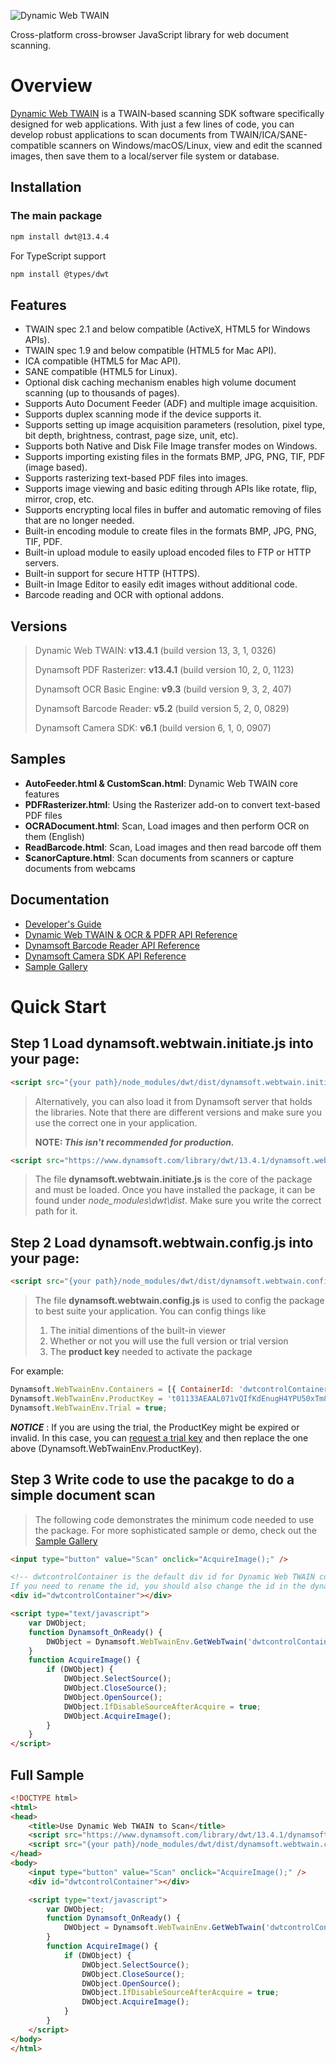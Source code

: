 ![Dynamic Web TWAIN](https://www.dynamsoft.com/assets/img-icon/logo-dwt-white-300x68.png)

Cross-platform cross-browser JavaScript library for web document scanning.


# Overview
[Dynamic Web TWAIN](https://www.dynamsoft.com/Products/WebTWAIN_Overview.aspx) is a TWAIN-based scanning SDK software specifically designed for web applications. With just a few lines of code, you can develop robust applications to scan documents from TWAIN/ICA/SANE-compatible scanners on Windows/macOS/Linux, view and edit the scanned images, then save them to a local/server file system or database.

## Installation
### The main package

```bash
npm install dwt@13.4.4
```

For TypeScript support
```bash
npm install @types/dwt
```
## Features
* TWAIN spec 2.1 and below compatible (ActiveX, HTML5 for Windows APIs).
* TWAIN spec 1.9 and below compatible (HTML5 for Mac API).
* ICA compatible (HTML5 for Mac API).
* SANE compatible (HTML5 for Linux).
* Optional disk caching mechanism enables high volume document scanning (up to thousands of pages).
* Supports Auto Document Feeder (ADF) and multiple image acquisition.
* Supports duplex scanning mode if the device supports it.
* Supports setting up image acquisition parameters (resolution, pixel type, bit depth, brightness, contrast, page size, unit, etc).
* Supports both Native and Disk File Image transfer modes on Windows.
* Supports importing existing files in the formats BMP, JPG, PNG, TIF, PDF (image based).
* Supports rasterizing text-based PDF files into images.
* Supports image viewing and basic editing through APIs like rotate, flip, mirror, crop, etc.
* Supports encrypting local files in buffer and automatic removing of files that are no longer needed.
* Built-in encoding module to create files in the formats BMP, JPG, PNG, TIF, PDF.
* Built-in upload module to easily upload encoded files to FTP or HTTP servers.
* Built-in support for secure HTTP (HTTPS).
* Built-in Image Editor to easily edit images without additional code.
* Barcode reading and OCR with optional addons.

## Versions

>Dynamic Web TWAIN: **v13.4.1** (build version 13, 3, 1, 0326)
>
>Dynamsoft PDF Rasterizer: **v13.4.1** (build version 10, 2, 0, 1123)
>
>Dynamsoft OCR Basic Engine: **v9.3** (build version 9, 3, 2, 407)
>
>Dynamsoft Barcode Reader: **v5.2** (build version 5, 2, 0, 0829)
>
>Dynamsoft Camera SDK: **v6.1** (build version 6, 1, 0, 0907)


## Samples
* **AutoFeeder.html & CustomScan.html**: Dynamic Web TWAIN core features
* **PDFRasterizer.html**: Using the Rasterizer add-on to convert text-based PDF files
* **OCRADocument.html**: Scan, Load images and then perform OCR on them (English)
* **ReadBarcode.html**: Scan, Load images and then read barcode off them
* **ScanorCapture.html**: Scan documents from scanners or capture documents from webcams


## Documentation

* [Developer's Guide](https://developer.dynamsoft.com/dwt/guide)
* [Dynamic Web TWAIN & OCR & PDFR API Reference](https://developer.dynamsoft.com/dwt/api-reference)
* [Dynamsoft Barcode Reader API Reference](https://www.dynamsoft.com/help/Barcode-Reader-JS/index.html)
* [Dynamsoft Camera SDK API Reference](https://developer.dynamsoft.com/dws/api-reference)
* [Sample Gallery](https://www.dynamsoft.com/Downloads/WebTWAIN-Sample-Download.aspx)

# Quick Start

## Step 1 Load **dynamsoft.webtwain.initiate.js** into your page:

```html
<script src="{your path}/node_modules/dwt/dist/dynamsoft.webtwain.initiate.js"></script>
```

> Alternatively, you can also load it from Dynamsoft server that holds the libraries. Note that there are different versions and make sure you use the correct one in your application. 
> 
> **NOTE: _This isn't recommended for production._**

```html
<script src="https://www.dynamsoft.com/library/dwt/13.4.1/dynamsoft.webtwain.initiate.js"></script>
```

> The file **dynamsoft.webtwain.initiate.js** is the core of the package and must be loaded. Once you have installed the package, it can be found under *node_modules\dwt\dist*. Make sure you write the correct path for it.
## Step 2 Load **dynamsoft.webtwain.config.js** into your page:
```html
<script src="{your path}/node_modules/dwt/dist/dynamsoft.webtwain.config.js"></script>
```
> The file **dynamsoft.webtwain.config.js** is used to config the package to best suite your application. You can config things like 
> 1. The initial dimentions of the built-in viewer
> 2. Whether or not you will use the full version or trial version
> 3. The **product key** needed to activate the package

For example:
```javascript
Dynamsoft.WebTwainEnv.Containers = [{ ContainerId: 'dwtcontrolContainer',  Width:'583px', Height:'513px'}];
Dynamsoft.WebTwainEnv.ProductKey = 't01133AEAAL071vQIfKdEnugH4YPU50xTm8yJC0wG6iFWc4vXw69o3GX7datutEKwTT7eeGHu9b46lUb/6uWqjh4HYCSM0ZIdE19MYjW+FGDjzmEU9Y38MLFvbOOf+Xy5Gl3ZeE03wB6QB2CkczJhA74dXLo=';
Dynamsoft.WebTwainEnv.Trial = true;
```

***NOTICE*** : If you are using the trial, the ProductKey might be expired or invalid. In this case, you can [request a trial key](https://www.dynamsoft.com/CustomerPortal/Portal/TrialLicense.aspx) and then replace the one above (Dynamsoft.WebTwainEnv.ProductKey).

## Step 3 Write code to use the pacakge to do a simple document scan

> The following code demonstrates the minimum code needed to use the package. For more sophisticated sample or demo, check out the [Sample Gallery](https://www.dynamsoft.com/Downloads/WebTWAIN-Sample-Download.aspx)

```html
<input type="button" value="Scan" onclick="AcquireImage();" />

<!-- dwtcontrolContainer is the default div id for Dynamic Web TWAIN control.
If you need to rename the id, you should also change the id in the dynamsoft.webtwain.config.js accordingly. -->
<div id="dwtcontrolContainer"></div>

<script type="text/javascript">
    var DWObject;
    function Dynamsoft_OnReady() {
        DWObject = Dynamsoft.WebTwainEnv.GetWebTwain('dwtcontrolContainer');
    }
    function AcquireImage() {
        if (DWObject) {
            DWObject.SelectSource();
            DWObject.CloseSource();
            DWObject.OpenSource();
            DWObject.IfDisableSourceAfterAcquire = true;
            DWObject.AcquireImage();
        }
    }
</script>
```

## Full Sample

```html
<!DOCTYPE html>
<html>
<head>
    <title>Use Dynamic Web TWAIN to Scan</title>
    <script src="https://www.dynamsoft.com/library/dwt/13.4.1/dynamsoft.webtwain.initiate.js"></script>
    <script src="{your path}/node_modules/dwt/dist/dynamsoft.webtwain.config.js"></script>
</head>
<body>
    <input type="button" value="Scan" onclick="AcquireImage();" />
    <div id="dwtcontrolContainer"></div>

    <script type="text/javascript">
        var DWObject;
        function Dynamsoft_OnReady() {
            DWObject = Dynamsoft.WebTwainEnv.GetWebTwain('dwtcontrolContainer');
        }
        function AcquireImage() {
            if (DWObject) {
                DWObject.SelectSource();
                DWObject.CloseSource();
                DWObject.OpenSource();
                DWObject.IfDisableSourceAfterAcquire = true;
                DWObject.AcquireImage();
            }
        }
    </script>
</body>
</html>
```
